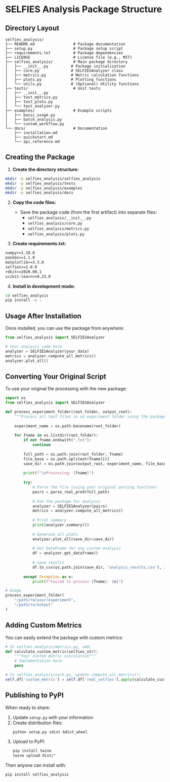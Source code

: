 # SELFIES Analysis Package Structure

## Directory Layout

```
selfies_analysis/
├── README.md                 # Package documentation
├── setup.py                  # Package setup script
├── requirements.txt          # Package dependencies
├── LICENSE                   # License file (e.g., MIT)
├── selfies_analysis/         # Main package directory
│   ├── __init__.py          # Package initialization
│   ├── core.py              # SELFIESAnalyzer class
│   ├── metrics.py           # Metric calculation functions
│   ├── plots.py             # Plotting functions
│   └── utils.py             # (Optional) Utility functions
├── tests/                    # Unit tests
│   ├── __init__.py
│   ├── test_metrics.py
│   ├── test_plots.py
│   └── test_analyzer.py
├── examples/                 # Example scripts
│   ├── basic_usage.py
│   ├── batch_analysis.py
│   └── custom_workflow.py
└── docs/                     # Documentation
    ├── installation.md
    ├── quickstart.md
    └── api_reference.md
```

## Creating the Package

1. **Create the directory structure:**
```bash
mkdir -p selfies_analysis/selfies_analysis
mkdir -p selfies_analysis/tests
mkdir -p selfies_analysis/examples
mkdir -p selfies_analysis/docs
```

2. **Copy the code files:**
   - Save the package code (from the first artifact) into separate files:
     - `selfies_analysis/__init__.py`
     - `selfies_analysis/core.py`
     - `selfies_analysis/metrics.py`
     - `selfies_analysis/plots.py`

3. **Create requirements.txt:**
```txt
numpy>=1.19.0
pandas>=1.1.0
matplotlib>=3.3.0
selfies>=2.0.0
rdkit>=2020.09.1
scikit-learn>=0.23.0
```

4. **Install in development mode:**
```bash
cd selfies_analysis
pip install -e .
```

## Usage After Installation

Once installed, you can use the package from anywhere:

```python
from selfies_analysis import SELFIESAnalyzer

# Your analysis code here
analyzer = SELFIESAnalyzer(your_data)
metrics = analyzer.compute_all_metrics()
analyzer.plot_all()
```

## Converting Your Original Script

To use your original file processing with the new package:

```python
import os
from selfies_analysis import SELFIESAnalyzer

def process_experiment_folder(root_folder, output_root):
    """Process all text files in an experiment folder using the package"""
    
    experiment_name = os.path.basename(root_folder)
    
    for fname in os.listdir(root_folder):
        if not fname.endswith(".txt"):
            continue
        
        full_path = os.path.join(root_folder, fname)
        file_base = os.path.splitext(fname)[0]
        save_dir = os.path.join(output_root, experiment_name, file_base)
        
        print(f"\nProcessing: {fname}")
        
        try:
            # Parse the file (using your original parsing function)
            pairs = parse_real_pred(full_path)
            
            # Use the package for analysis
            analyzer = SELFIESAnalyzer(pairs)
            metrics = analyzer.compute_all_metrics()
            
            # Print summary
            print(analyzer.summary())
            
            # Generate all plots
            analyzer.plot_all(save_dir=save_dir)
            
            # Get DataFrame for any custom analysis
            df = analyzer.get_dataframe()
            
            # Save results
            df.to_csv(os.path.join(save_dir, 'analysis_results.csv'), index=False)
            
        except Exception as e:
            print(f"Failed to process {fname}: {e}")

# Usage
process_experiment_folder(
    "/path/to/your/experiment",
    "/path/to/output"
)
```

## Adding Custom Metrics

You can easily extend the package with custom metrics:

```python
# In selfies_analysis/metrics.py, add:
def calculate_custom_metric(selfies_str):
    """Your custom metric calculation"""
    # Implementation here
    pass

# In selfies_analysis/core.py, update compute_all_metrics():
self.df['custom_metric'] = self.df['real_selfies'].apply(calculate_custom_metric)
```

## Publishing to PyPI

When ready to share:

1. Update `setup.py` with your information
2. Create distribution files:
   ```bash
   python setup.py sdist bdist_wheel
   ```
3. Upload to PyPI:
   ```bash
   pip install twine
   twine upload dist/*
   ```

Then anyone can install with:
```bash
pip install selfies_analysis
```